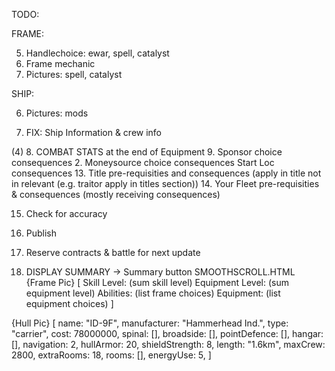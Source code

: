 TODO:

FRAME:

5. Handlechoice: ewar, spell, catalyst
6. Frame mechanic
7. Pictures: spell, catalyst

SHIP:

6. Pictures: mods

7. FIX: Ship Information & crew info

(4) 8. COMBAT STATS at the end of Equipment 9. Sponsor choice consequences 2. Moneysource choice consequences Start Loc consequences 13. Title pre-requisities and consequences (apply in title not in relevant (e.g. traitor apply in titles section)) 14. Your Fleet pre-requisities & consequences (mostly receiving consequences)

15. Check for accuracy

16. Publish

17. Reserve contracts & battle for next update

18. DISPLAY SUMMARY -> Summary button SMOOTHSCROLL.HTML
    {Frame Pic} [
    Skill Level: (sum skill level)
    Equipment Level: (sum equipment level)
    Abilities: (list frame choices)
    Equipment: (list equipment choices)
    ]

{Hull Pic} [
name: "ID-9F",
manufacturer: "Hammerhead Ind.",
type: "carrier",
cost: 78000000,
spinal: [],
broadside: [],
pointDefence: [],
hangar: [],
navigation: 2,
hullArmor: 20,
shieldStrength: 8,
length: "1.6km",
maxCrew: 2800,
extraRooms: 18,
rooms: [],
energyUse: 5,
]
